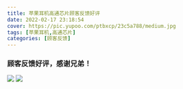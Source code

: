 ```yaml
---
title: 苹果耳机高通芯片顾客反馈好评
date: 2022-02-17 23:18:54
cover: https://pic.yupoo.com/ptbxcp/23c5a788/medium.jpg
tags: [苹果耳机,高通芯片]
categories: [顾客反馈]
---
```


###  顾客反馈好评，感谢兄弟！
![](https://pic.yupoo.com/ptbxcp/8b9455dd/8c8b5030.jpg)
![](https://pic.yupoo.com/ptbxcp/23c5a788/0a167005.jpg)

